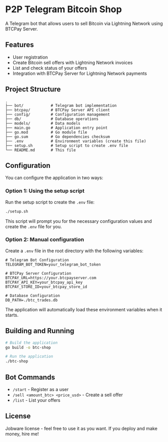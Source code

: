 # P2P Telegram Bitcoin Shop

A Telegram bot that allows users to sell Bitcoin via Lightning Network using BTCPay Server.

## Features

- User registration
- Create Bitcoin sell offers with Lightning Network invoices
- List and check status of your offers
- Integration with BTCPay Server for Lightning Network payments

## Project Structure

```
.
├── bot/            # Telegram bot implementation
├── btcpay/         # BTCPay Server API client
├── config/         # Configuration management
├── db/             # Database operations
├── models/         # Data models
├── main.go         # Application entry point
├── go.mod          # Go module file
├── go.sum          # Go dependencies checksum
├── .env            # Environment variables (create this file)
├── setup.sh        # Setup script to create .env file
└── README.md       # This file
```

## Configuration

You can configure the application in two ways:

### Option 1: Using the setup script

Run the setup script to create the `.env` file:

```bash
./setup.sh
```

This script will prompt you for the necessary configuration values and create the `.env` file for you.

### Option 2: Manual configuration

Create a `.env` file in the root directory with the following variables:

```
# Telegram Bot Configuration
TELEGRAM_BOT_TOKEN=your_telegram_bot_token

# BTCPay Server Configuration
BTCPAY_URL=https://your.btcpayserver.com
BTCPAY_API_KEY=your_btcpay_api_key
BTCPAY_STORE_ID=your_btcpay_store_id

# Database Configuration
DB_PATH=./btc_trades.db
```

The application will automatically load these environment variables when it starts.

## Building and Running

```bash
# Build the application
go build -o btc-shop

# Run the application
./btc-shop
```

## Bot Commands

- `/start` - Register as a user
- `/sell <amount_btc> <price_usd>` - Create a sell offer
- `/list` - List your offers

## License

Jobware license - feel free to use it as you want. If you deploy and make money, hire me!
